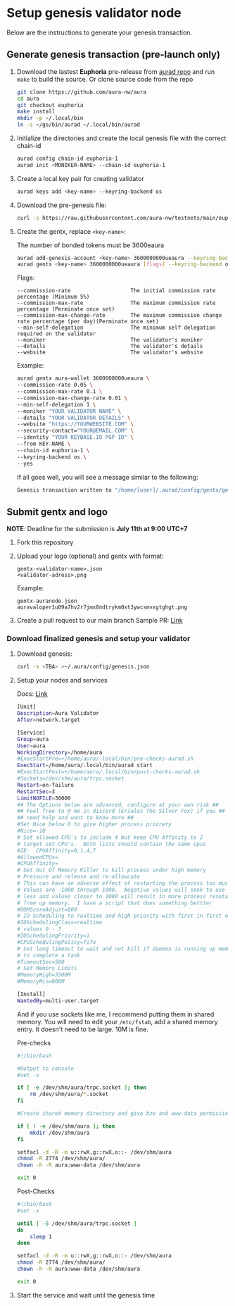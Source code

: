 # Setup genesis validator node

Below are the instructions to generate your genesis transaction.

## Generate genesis transaction (pre-launch only)

1. Download the lastest **Euphoria** pre-release from [aurad repo](https://github.com/aura-nw/aura) and run `make` to build the source.
   Or clone source code from the repo
   ```bash
   git clone https://github.com/aura-nw/aura
   cd aura
   git checkout euphoria
   make install
   mkdir -p ~/.local/bin
   ln -s ~/go/bin/aurad ~/.local/bin/aurad
   ```
   
2. Initialize the  directories and create the local genesis file with the correct
   chain-id

   ```bash
   aurad config chain-id euphoria-1
   aurad init <MONIKER-NAME> --chain-id euphoria-1
   ```

3. Create a local key pair for creating validator

   ```bash
   aurad keys add <key-name> --keyring-backend os
   ```

4. Download the pre-genesis file:

   ```bash
   curl -s https://raw.githubusercontent.com/aura-nw/testnets/main/euphoria-1/pre-genesis.json >~/.aura/config/genesis.json
   ```

5. Create the gentx, replace `<key-name>`:

   The number of bonded tokens must be 3600eaura
   
   ```bash
   aurad add-genesis-account <key-name> 3600000000ueaura --keyring-backend os
   aurad gentx <key-name> 3600000000ueaura [flags] --keyring-backend os --chain-id euphoria-1 --yes
   ```
   
   Flags:
   ```
   --commission-rate                   The initial commission rate percentage (Minimum 5%)
   --commission-max-rate               The maximum commission rate percentage (Perminate once set)
   --commission-max-change-rate        The maximum commission change rate percentage (per day)(Perminate once set)
   --min-self-delegation               The minimum self delegation required on the validator
   --moniker                           The validator's moniker
   --details                           The validator's details
   --website                           The validator's website
   ```
   Example:
   ```bash
   aurad gentx aura-wallet 3600000000ueaura \
   --commission-rate 0.05 \
   --commission-max-rate 0.1 \
   --commission-max-change-rate 0.01 \
   --min-self-delegation 1 \
   --moniker "YOUR VALIDATOR NAME" \
   --details "YOUR VALIDATOR DETAILS" \
   --website "https://YOURWEBSITE.COM" \
   --security-contact="YOUR@EMAIL.COM" \
   --identity "YOUR KEYBASE.IO PGP ID" \
   --from KEY-NAME \
   --chain-id euphoria-1 \
   --keyring-backend os \
   --yes 
   ```

   If all goes well, you will see a message similar to the following:

   ```bash
   Genesis transaction written to "/home/[user]/.aurad/config/gentx/gentx-******.json"
   ```

## Submit gentx and logo
**NOTE**: Deadline for the submission is **July 11th at 9:00 UTC+7**

1. Fork this repository 

2. Upload your logo (optional) and gentx with format:
   
   ```
   gentx-<validator-name>.json
   <validator-adress>.png
   ```

   Example:
   ```
   gentx-auranode.json
   auravaloper1u09a7hv2r7jmx8ndtrykm0xt3ywcsmvxgtghgt.png
   ```

3. Create a pull request to our main branch
Sample PR: [Link](https://github.com/aura-nw/testnets/pull/4)

### Download finalized genesis and setup your validator

1. Download genesis:

   ```bash
   curl -s <TBA> >~/.aura/config/genesis.json
   ```
2. Setup your nodes and services

   Docs: [Link](https://docs.aura.network/validator/running-a-fullnode)
   ```bash
   [Unit]
   Description=Aura Validator
   After=network.target

   [Service]
   Group=aura
   User=aura
   WorkingDirectory=/home/aura
   #ExecStartPre=+/home/aura/.local/bin/pre-checks-aurad.sh
   ExecStart=/home/aura/.local/bin/aurad start
   #ExecStartPost=+/home/aura/.local/bin/post-checks-aurad.sh
   #Sockets=/dev/shm/aura/trpc.socket
   Restart=on-failure
   RestartSec=3
   LimitNOFILE=30000
   ## The Options below are advanced, configure at your own risk ##
   ## Feel free to @ me in discord (Erialos The Silver Fox) if you ##
   ## need help and want to know more ##
   #Set Nice below 0 to give higher process priorety
   #Nice=-10
   # Set allowed CPU's to include 4 but keep CPU Affinity to 2
   # target set CPU's.  Both lists should contain the same cpus
   #IE:  CPUAffinity=0,1,4,7
   #AllowedCPUs=
   #CPUAffinity=
   # Set Out Of Memory Killer to kill process under high memory
   # Pressure and release and re-allowcate
   # This can have an adverse effect of restarting the process too much.
   # Values are -1000 through 1000.  Negative values will seek to use OOM Killer
   # less and values closer to 1000 will result in more process resetarts to
   # free up memory.  I have a script that does something bettter
   #OOMScoreAdjust=800
   # IO Scheduling to realtime and high priority with first in first out
   #IOSchedulingClass=realtime
   # values 0 - 7
   #IOSchedulingPriority=1  
   #CPUSchedulingPolicy=fifo
   # Set long timeout to wait and not kill if daemon is running up memory
   # to complete a task
   #TimeoutSec=500
   # Set Memory Limits
   #MemoryHigh=3300M
   #MemoryMin=800M

   [Install]
   WantedBy=multi-user.target
   ```
      And if you use sockets like me, I recommend putting them in shared memory.  You will need to edit your `/etc/fstab`, add a shared memory entry. It doesn't need to be large.  10M is fine.
   
   Pre-checks
   ```bash
   #!/bin/bash

   #Output to console
   #set -x

   if [ -e /dev/shm/aura/trpc.socket ]; then
       rm /dev/shm/aura/*.socket
   fi

   #Create shared memory directory and give bze and www-data permissions

   if [ ! -e /dev/shm/aura ]; then
       mkdir /dev/shm/aura
   fi

   setfacl -d -R -m u::rwX,g::rwX,o::- /dev/shm/aura
   chmod -R 2774 /dev/shm/aura/
   chown -h -R aura:www-data /dev/shm/aura

   exit 0

   ```
   
   Post-Checks
   ```bash
   #!/bin/bash
   #set -x

   until [ -S /dev/shm/aura/trpc.socket ]
   do
       sleep 1
   done

   setfacl -d -R -m u::rwX,g::rwX,o::- /dev/shm/aura
   chmod -R 2774 /dev/shm/aura/
   chown -h -R aura:www-data /dev/shm/aura

   exit 0

   ```

   
3. Start the service and wait until the genesis time
